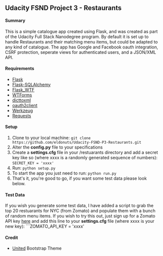 ## Udacity FSND Project 3 - Restaurants

#### Summary

This is a simple catalogue app created using Flask, and was created as part of the Udacity Full Stack Nanodegree program. By default it is set up to handle Restaurants and their matching menu items, but could be adapted to any kind of catalogue. The app has Google and Facebook oauth integration, CSRF protection, seperate views for authenticated users, and a JSON/XML API.

#### Requirements

* [Flask](http://flask.pocoo.org/)
* [Flask-SQLAlchemy](http://flask-sqlalchemy.pocoo.org/)
* [Flask_WTF](https://flask-wtf.readthedocs.org)
* [WTForms](https://wtforms.readthedocs.org)
* [dicttoxml](https://pypi.python.org/pypi/dicttoxml)
* [oauth2client](https://pypi.python.org/pypi/oauth2client)
* [Werkzeug](http://werkzeug.pocoo.org/)
* [Requests](http://docs.python-requests.org/)

#### Setup

1. Clone to your local machine: ```git clone https://github.com/eldonuts/Udacity-FSND-P3-Restaurants.git```
2. Alter the **config.py** file to your specifications
3. Create a **settings.cfg** file in your /restuarants directory and add a secret key like so (where xxxx is a randomly generated sequence of numbers): ```SECRET_KEY = 'xxxx'```
4. Run: ```python setup.py```
5. To start the app you just need to run: ```python run.py```
6. That's it, you're good to go, if you want some test data please look below.

#### Test Data

If you wish you generate some test data, I have added a script to grab the top 20 restuarants for NYC (from Zomato) and populate them with a bunch of random menu items. If you wish to try this out, just sign up for a Zomato API key [here](https://developers.zomato.com) and add this line to your **settings.cfg** file (where xxxx is your new key): ```ZOMATO_API_KEY = 'xxxx'

#### Credit

* [United](https://bootswatch.com/united/) Bootstrap Theme
